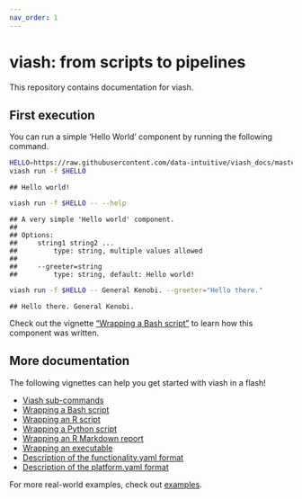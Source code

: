 ```yaml
---
nav_order: 1
---
```


viash: from scripts to pipelines
================

This repository contains documentation for viash.

## First execution

You can run a simple ‘Hello World’ component by running the following
command.

``` bash
HELLO=https://raw.githubusercontent.com/data-intuitive/viash_docs/master/examples/hello_world/functionality.yaml
viash run -f $HELLO
```

    ## Hello world!

``` bash
viash run -f $HELLO -- --help
```

    ## A very simple 'Hello world' component.
    ## 
    ## Options:
    ##     string1 string2 ...
    ##         type: string, multiple values allowed
    ## 
    ##     --greeter=string
    ##         type: string, default: Hello world!

``` bash
viash run -f $HELLO -- General Kenobi. --greeter="Hello there."
```

    ## Hello there. General Kenobi.

Check out the vignette [“Wrapping a Bash
script”](wrapping_a_bash_script.md) to learn how this component was
written.

## More documentation

The following vignettes can help you get started with viash in a flash\!

  - [Viash sub-commands](viash_commands.md)
  - [Wrapping a Bash script](wrapping_a_bash_script.md)
  - [Wrapping an R script](wrapping_an_r_script.md)
  - [Wrapping a Python script](wrapping_a_python_script.md)
  - [Wrapping an R Markdown report](wrapping_an_rmarkdown_report.md)
  - [Wrapping an executable](wrapping_an_executable.md)
  - [Description of the functionality.yaml format](functionality.md)
  - [Description of the platform.yaml format](platform.md)

For more real-world examples, check out [examples](examples).
